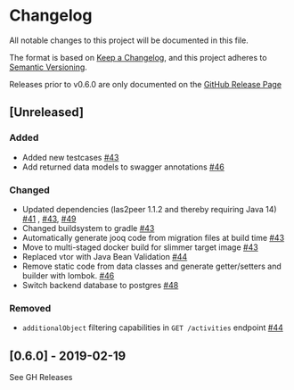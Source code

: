 # Changelog

All notable changes to this project will be documented in this file.

The format is based on [Keep a Changelog](https://keepachangelog.com/en/1.0.0/), and this project adheres
to [Semantic Versioning](https://semver.org/spec/v2.0.0.html).

Releases prior to v0.6.0 are only documented on
the [GitHub Release Page](https://github.com/rwth-acis/las2peer-ActivityTracker/releases)

## [Unreleased]

### Added

- Added new testcases [#43](https://github.com/rwth-acis/las2peer-ActivityTracker/pull/43)
- Add returned data models to swagger annotations [#46](https://github.com/rwth-acis/las2peer-ActivityTracker/pull/46)

### Changed

- Updated dependencies (las2peer 1.1.2 and thereby requiring Java
    14) [#41](https://github.com/rwth-acis/las2peer-ActivityTracker/pull/41)
        , [#43](https://github.com/rwth-acis/las2peer-ActivityTracker/pull/43),
        [#49](https://github.com/rwth-acis/las2peer-ActivityTracker/pull/49)
- Changed buildsystem to gradle [#43](https://github.com/rwth-acis/las2peer-ActivityTracker/pull/43)
- Automatically generate jooq code from migration files at build
  time [#43](https://github.com/rwth-acis/las2peer-ActivityTracker/pull/43)
- Move to multi-staged docker build for slimmer target
  image [#43](https://github.com/rwth-acis/las2peer-ActivityTracker/pull/43)
- Replaced vtor with Java Bean Validation [#44](https://github.com/rwth-acis/las2peer-ActivityTracker/pull/44)
- Remove static code from data classes and generate getter/setters and builder with
  lombok. [#46](https://github.com/rwth-acis/las2peer-ActivityTracker/pull/46)
- Switch backend database to postgres [#48](https://github.com/rwth-acis/las2peer-ActivityTracker/pull/48)

### Removed

- `additionalObject` filtering capabilities in `GET /activities`
  endpoint [#44](https://github.com/rwth-acis/las2peer-ActivityTracker/pull/44)

## [0.6.0] - 2019-02-19

See GH Releases
